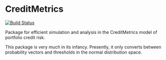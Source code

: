 # CreditMetrics

[![Build Status](https://travis-ci.com/kasperrisager/CreditMetrics.jl.svg?branch=master)](https://travis-ci.com/kasperrisager/CreditMetrics.jl)

Package for efficient simulation and analysis in the CreditMetrics model of
portfolio credit risk.

This package is very much in its infancy. Presently, it only converts between
probability vectors and thresholds in the normal distribution space.
